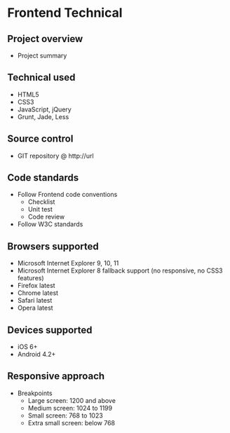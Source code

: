 Frontend Technical
==================

## Project overview
  - Project summary

## Technical used
  - HTML5
  - CSS3
  - JavaScript, jQuery
  - Grunt, Jade, Less

## Source control
  - GIT repository @ http://url

## Code standards
  - Follow Frontend code conventions
    + Checklist
    + Unit test
    + Code review
  - Follow W3C standards

## Browsers supported
  - Microsoft Internet Explorer 9, 10, 11
  - Microsoft Internet Explorer 8 fallback support (no responsive, no CSS3 features)
  - Firefox latest
  - Chrome latest
  - Safari latest
  - Opera latest

## Devices supported
  - iOS 6+
  - Android 4.2+

## Responsive approach
  - Breakpoints
    * Large screen: 1200 and above
    * Medium screen: 1024 to 1199
    * Small screen: 768 to 1023
    * Extra small screen: below 768
